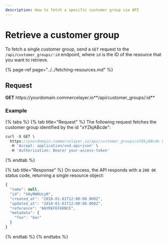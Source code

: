 ```yaml
---
description: How to fetch a specific customer group via API
---
```


# Retrieve a customer group

To fetch a single customer group, send a `GET` request to the `/api/customer_groups/:id` endpoint, where `id` is the ID of the resource that you want to retrieve.

{% page-ref page="../../fetching-resources.md" %}

## Request

**GET** https://<i></i>yourdomain.commercelayer.io**/api/customer_groups/:id**

### **Example**

{% tabs %}
{% tab title="Request" %}
The following request fetches the customer group identified by the id "xYZkjABcde":

```javascript
curl -X GET \
  https://yourdomain.commercelayer.io/api/customer_groups/xYZkjABcde \
  -H 'Accept: application/vnd.api+json' \
  -H 'Authorization: Bearer your-access-token'
```
{% endtab %}

{% tab title="Response" %}
On success, the API responds with a `200 OK` status code, returning a single resource object:

```javascript
{
  "name": null,
  "id": "XAyRWNUzyN",
  "created_at": "2018-01-01T12:00:00.000Z",
  "updated_at": "2018-01-01T12:00:00.000Z",
  "reference": "ANYREFEFERNCE",
  "metadata": {
    "foo": "bar"
  }
}
```
{% endtab %}
{% endtabs %}
